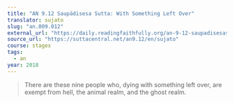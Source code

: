 ```yaml
---
title: "AN 9.12 Saupādisesa Sutta: With Something Left Over"
translator: sujato
slug: "an.009.012"
external_url: "https://daily.readingfaithfully.org/an-9-12-saupadisesasutta-with-something-left-over/"
source_url: "https://suttacentral.net/an9.12/en/sujato"
course: stages
tags:
  - an
year: 2018
---
```


> There are these nine people who, dying with something left over, are exempt from hell, the animal realm, and the ghost realm.
